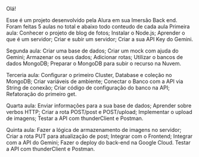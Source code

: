 Olá!

Esse é um projeto desenvolvido pela Alura em sua Imersão Back end. Foram feitas 5 aulas no total e abaixo todo conteudo de cada aula
Primeira aula:
Conhecer o projeto de blog de fotos;
Instalar o Node.js;
Aprender o que é um servidor;
Criar e subir um servidor;
Criar a sua API Key do Gemini.

Segunda aula:
Criar uma base de dados;
Criar um mock com ajuda do Gemini;
Armazenar os seus dados;
Adicionar rotas;
Utilizar o bancos de dados MongoDB;
Preparar o MongoDB para subir o recurso na Nuvem.

Terceria aula:
Configurar o primeiro Cluster, Database e coleção no MongoDB;
Criar variáveis de ambiente;
Conectar o Banco com a API via String de conexão;
Criar código de configuração do banco na API;
Refatoração do primeiro get.

Quarta aula:
Enviar informações para a sua base de dados;
Aprender sobre verbos HTTP;
Criar a rota POST/post e POST/upload;
Implementar o upload de imagens;
Testar a API com thunderClient e Postman.

Quinta aula:
Fazer a lógica de armazenamento de imagens no servidor;
Criar a rota PUT para atualização de post;
Integrar com o Frontend;
Integrar com a API do Gemini;
Fazer o deploy do back-end na Google Cloud.
Testar a API com thunderClient e Postman.

